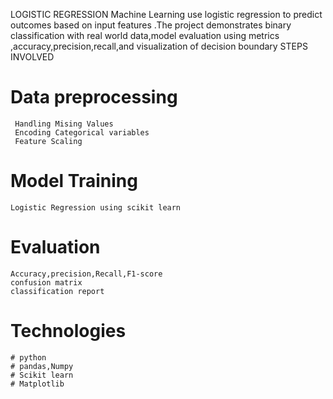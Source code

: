 LOGISTIC REGRESSION
  Machine Learning use logistic regression to predict outcomes based on input features .The project demonstrates binary classification with real world data,model evaluation using metrics ,accuracy,precision,recall,and visualization of decision boundary
  STEPS INVOLVED 
  # Data preprocessing
     Handling Mising Values
     Encoding Categorical variables
     Feature Scaling
  # Model Training
    Logistic Regression using scikit learn
  # Evaluation
    Accuracy,precision,Recall,F1-score
    confusion matrix
    classification report
  # Technologies
    # python
    # pandas,Numpy
    # Scikit learn
    # Matplotlib
